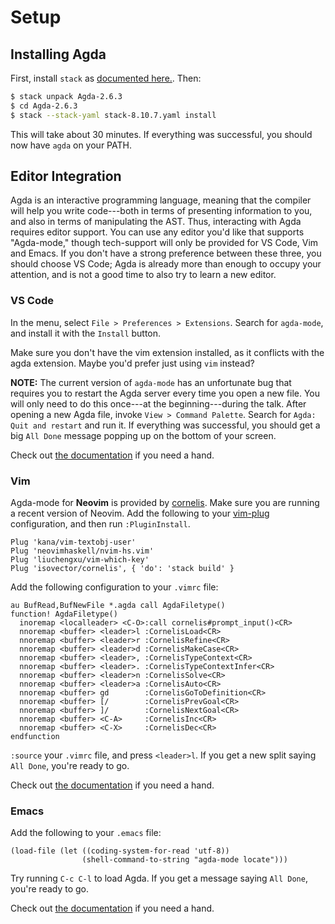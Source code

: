 # Setup

## Installing Agda

First, install `stack` as [documented
here.](https://docs.haskellstack.org/en/stable/#how-to-install-stack). Then:

```bash
$ stack unpack Agda-2.6.3
$ cd Agda-2.6.3
$ stack --stack-yaml stack-8.10.7.yaml install
```

This will take about 30 minutes. If everything was successful, you should now
have `agda` on your PATH.


## Editor Integration

Agda is an interactive programming language, meaning that the compiler will help
you write code---both in terms of presenting information to you, and also in
terms of manipulating the AST. Thus, interacting with Agda requires editor
support. You can use any editor you'd like that supports "Agda-mode," though
tech-support will only be provided for VS Code, Vim and Emacs. If you don't have
a strong preference between these three, you should choose VS Code; Agda is
already more than enough to occupy your attention, and is not a good time to
also try to learn a new editor.

### VS Code

In the menu, select `File > Preferences > Extensions`. Search for `agda-mode`,
and install it with the `Install` button.

Make sure you don't have the vim extension installed, as it conflicts with the
agda extension. Maybe you'd prefer just using `vim` instead?

**NOTE:** The current version of `agda-mode` has an unfortunate bug that
requires you to restart the Agda server every time you open a new file. You will
only need to do this once---at the beginning---during the talk. After opening a
new Agda file, invoke `View > Command Palette`. Search for `Agda: Quit and
restart` and run it. If everything was successful, you should get a big `All
Done` message popping up on the bottom of your screen.

Check out [the
documentation](https://github.com/banacorn/agda-mode-vscode)
if you need a hand.


### Vim

Agda-mode for **Neovim** is provided by
[cornelis](https://github.com/isovector/cornelis). Make sure you are running a
recent version of Neovim. Add the following to your
[vim-plug](https://github.com/junegunn/vim-plug) configuration, and then run
`:PluginInstall`.

```viml
Plug 'kana/vim-textobj-user'
Plug 'neovimhaskell/nvim-hs.vim'
Plug 'liuchengxu/vim-which-key'
Plug 'isovector/cornelis', { 'do': 'stack build' }
```

Add the following configuration to your `.vimrc` file:


```viml
au BufRead,BufNewFile *.agda call AgdaFiletype()
function! AgdaFiletype()
  inoremap <localleader> <C-O>:call cornelis#prompt_input()<CR>
  nnoremap <buffer> <leader>l :CornelisLoad<CR>
  nnoremap <buffer> <leader>r :CornelisRefine<CR>
  nnoremap <buffer> <leader>d :CornelisMakeCase<CR>
  nnoremap <buffer> <leader>, :CornelisTypeContext<CR>
  nnoremap <buffer> <leader>. :CornelisTypeContextInfer<CR>
  nnoremap <buffer> <leader>n :CornelisSolve<CR>
  nnoremap <buffer> <leader>a :CornelisAuto<CR>
  nnoremap <buffer> gd        :CornelisGoToDefinition<CR>
  nnoremap <buffer> [/        :CornelisPrevGoal<CR>
  nnoremap <buffer> ]/        :CornelisNextGoal<CR>
  nnoremap <buffer> <C-A>     :CornelisInc<CR>
  nnoremap <buffer> <C-X>     :CornelisDec<CR>
endfunction
```

`:source` your `.vimrc` file, and press `<leader>l`. If you get a new split
saying `All Done`, you're ready to go.

Check out [the
documentation](https://github.com/isovector/cornelis#readme)
if you need a hand.


### Emacs

Add the following to your `.emacs` file:

```elisp
(load-file (let ((coding-system-for-read 'utf-8))
                (shell-command-to-string "agda-mode locate")))
```

Try running `C-c C-l` to load Agda. If you get a message saying `All Done`,
you're ready to go.

Check out [the
documentation](https://agda.readthedocs.io/en/latest/getting-started/installation.html#step-3-running-the-agda-mode-program)
if you need a hand.


